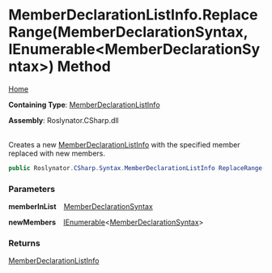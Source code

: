 # MemberDeclarationListInfo\.ReplaceRange\(MemberDeclarationSyntax, IEnumerable\<MemberDeclarationSyntax>\) Method

[Home](../../../../../README.md)

**Containing Type**: [MemberDeclarationListInfo](../README.md)

**Assembly**: Roslynator\.CSharp\.dll

\
Creates a new [MemberDeclarationListInfo](../README.md) with the specified member replaced with new members\.

```csharp
public Roslynator.CSharp.Syntax.MemberDeclarationListInfo ReplaceRange(Microsoft.CodeAnalysis.CSharp.Syntax.MemberDeclarationSyntax memberInList, System.Collections.Generic.IEnumerable<Microsoft.CodeAnalysis.CSharp.Syntax.MemberDeclarationSyntax> newMembers)
```

### Parameters

**memberInList** &ensp; [MemberDeclarationSyntax](https://docs.microsoft.com/en-us/dotnet/api/microsoft.codeanalysis.csharp.syntax.memberdeclarationsyntax)

**newMembers** &ensp; [IEnumerable](https://docs.microsoft.com/en-us/dotnet/api/system.collections.generic.ienumerable-1)\<[MemberDeclarationSyntax](https://docs.microsoft.com/en-us/dotnet/api/microsoft.codeanalysis.csharp.syntax.memberdeclarationsyntax)>

### Returns

[MemberDeclarationListInfo](../README.md)

